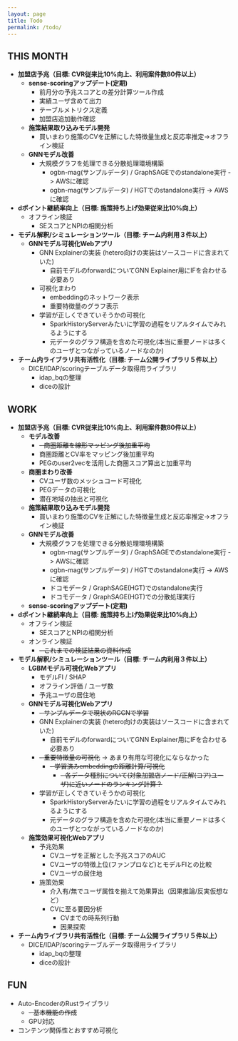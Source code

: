 ```yaml
---
layout: page
title: Todo
permalink: /todo/
---
```


## THIS MONTH
- **加盟店予兆（目標: CVR従来比10%向上、利用案件数80件以上）**
	- **sense-scoringアップデート(定期)**
		- 前月分の予兆スコアとの差分計算ツール作成
		- 実績ユーザ含めて出力
		- テーブルメトリクス定義
		- 加盟店追加動作確認
	- **施策結果取り込みモデル開発**
		- 買いまわり施策のCVを正解にした特徴量生成と反応率推定->オフライン検証
	- **GNNモデル改善**
		- 大規模グラフを処理できる分散処理環境構築
			- ogbn-mag(サンプルデータ) / GraphSAGEでのstandalone実行 -> AWSに確認
			- ogbn-mag(サンプルデータ) / HGTでのstandalone実行 -> AWSに確認
- **dポイント継続率向上（目標: 施策持ち上げ効果従来比10%向上）**
	- オフライン検証
		- SEスコアとNPIの相関分析
- **モデル解釈/シミュレーションツール（目標: チーム内利用３件以上）**
	- **GNNモデル可視化Webアプリ**
		- GNN Explainerの実装 (hetero向けの実装はソースコードに含まれていた)
			- 自前モデルのforwardについてGNN Explainer用にIFを合わせる必要あり
		- 可視化まわり
			- embeddingのネットワーク表示
			- 重要特徴量のグラフ表示
		- 学習が正しくできていそうかの可視化
			- SparkHistoryServerみたいに学習の過程をリアルタイムでみれるようにする
			- 元データのグラフ構造を含めた可視化(本当に重要ノードは多くのユーザとつながっているノードなのか)
- **チーム内ライブラリ共有活性化（目標: チーム公開ライブラリ５件以上）**
	- DICE/IDAP/scoringテーブルデータ取得用ライブラリ
		- idap_bqの整理
		- diceの設計

## WORK
- **加盟店予兆（目標: CVR従来比10%向上、利用案件数80件以上）**
	- **モデル改善**
		- ~~- 商圏距離を線形マッピング後加重平均~~
		- 商圏距離とCV率をマッピング後加重平均
		- PEGのuser2vecを活用した商圏スコア算出と加重平均
	- **商圏まわり改善**
		- CVユーザ数のメッシュコード可視化
		- PEGデータの可視化
		- 潜在地域の抽出と可視化
	- **施策結果取り込みモデル開発**
		- 買いまわり施策のCVを正解にした特徴量生成と反応率推定->オフライン検証
	- **GNNモデル改善**
		- 大規模グラフを処理できる分散処理環境構築
			- ogbn-mag(サンプルデータ) / GraphSAGEでのstandalone実行 -> AWSに確認
			- ogbn-mag(サンプルデータ) / HGTでのstandalone実行 -> AWSに確認
			- ドコモデータ / GraphSAGE(HGT)でのstandalone実行
			- ドコモデータ / GraphSAGE(HGT)での分散処理実行
	- **sense-scoringアップデート(定期)**
- **dポイント継続率向上（目標: 施策持ち上げ効果従来比10%向上）**
	- オフライン検証
		- SEスコアとNPIの相関分析
	- オンライン検証
		- ~~- これまでの検証結果の資料作成~~
- **モデル解釈/シミュレーションツール（目標: チーム内利用３件以上）**
	- **LGBMモデル可視化Webアプリ**
		- モデルFI / SHAP
		- オフライン評価 / ユーザ数
		- 予兆ユーザの居住地
	- **GNNモデル可視化Webアプリ**
		- ~~- サンプルデータで現状のRGCNで学習~~
		- GNN Explainerの実装 (hetero向けの実装はソースコードに含まれていた)
			- 自前モデルのforwardについてGNN Explainer用にIFを合わせる必要あり
		- ~~- 重要特徴量の可視化~~ -> あまり有用な可視化にならなかった
			- ~~- 学習済みembeddingの距離計算/可視化~~
				- ~~- 各データ種別について(対象加盟店ノード/正解(コア)ユーザ)に近いノードのランキング計算？~~
		- 学習が正しくできていそうかの可視化
			- SparkHistoryServerみたいに学習の過程をリアルタイムでみれるようにする
			- 元データのグラフ構造を含めた可視化(本当に重要ノードは多くのユーザとつながっているノードなのか)
	- **施策効果可視化Webアプリ**
		- 予兆効果
			- CVユーザを正解とした予兆スコアのAUC
			- CVユーザの特徴上位(ファンプロなど)とモデルFIとの比較
			- CVユーザの居住地
		- 施策効果
			- 介入有/無でユーザ属性を揃えて効果算出（因果推論/反実仮想など）
			- CVに至る要因分析
				- CVまでの時系列行動
				- 因果探索
- **チーム内ライブラリ共有活性化（目標: チーム公開ライブラリ５件以上）**
	- DICE/IDAP/scoringテーブルデータ取得用ライブラリ
		- idap_bqの整理
		- diceの設計


## FUN
- Auto-EncoderのRustライブラリ
	- ~~- 基本機能の作成~~
	- GPU対応
- コンテンツ関係性とおすすめ可視化
